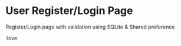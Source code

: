 # User Register/Login Page

Register/Login page with validation using SQLite & Shared preference

:love
